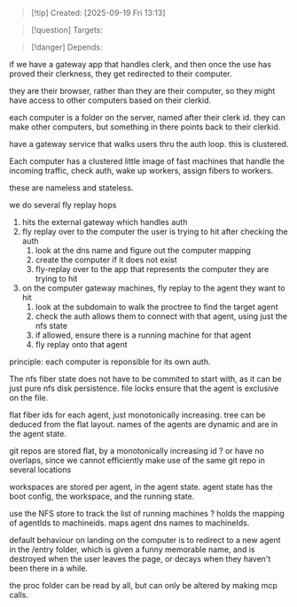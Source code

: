 
>[!tip] Created: [2025-09-19 Fri 13:13]

>[!question] Targets: 

>[!danger] Depends: 

if we have a gateway app that handles clerk, and then once the use has proved their clerkness, they get redirected to their computer.

they are their browser, rather than they are their computer, so they might have access to other computers based on their clerkid.

each computer is a folder on the server, named after their clerk id.
they can make other computers, but something in there points back to their clerkid.

have a gateway service that walks users thru the auth loop.  this is clustered.

Each computer has a clustered little image of fast machines that handle the incoming traffic, check auth, wake up workers, assign fibers to workers.

these are nameless and stateless.

we do several fly replay hops
1. hits the external gateway which handles auth
2. fly replay over to the computer the user is trying to hit after checking the auth
	1. look at the dns name and figure out the computer mapping
	2. create the computer if it does not exist
	3. fly-replay over to the app that represents the computer they are trying to hit
3. on the computer gateway machines, fly replay to the agent they want to hit
	1. look at the subdomain to walk the proctree to find the target agent
	2. check the auth allows them to connect with that agent, using just the nfs state
	3. if allowed, ensure there is a running machine for that agent
	4. fly replay onto that agent

principle: each computer is reponsible for its own auth.

The nfs fiber state does not have to be commited to start with, as it can be just pure nfs disk persistence.  file locks ensure that the agent is exclusive on the file.

flat fiber ids for each agent, just monotonically increasing.
tree can be deduced from the flat layout.
names of the agents are dynamic and are in the agent state.

git repos are stored flat, by a monotonically increasing id ?
or have no overlaps, since we cannot efficiently make use of the same git repo in several locations

workspaces are stored per agent, in the agent state.
agent state has the boot config, the workspace, and the running state.

use the NFS store to track the list of running machines ?
holds the mapping of agentIds to machineids.
maps agent dns names to machineIds.

default behaviour on landing on the computer is to redirect to a new agent in the /entry folder, which is given a funny memorable name, and is destroyed when the user leaves the page, or decays when they haven't been there in a while.

the proc folder can be read by all, but can only be altered by making mcp calls.